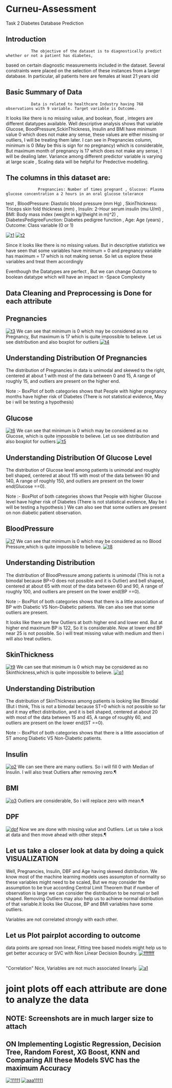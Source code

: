 # Curneu-Assessment
Task 2 
                                           Diabetes Database Prediction
## Introduction
               The objective of the dataset is to diagnostically predict whether or not a patient has diabetes, 
 based on certain diagnostic measurements included in the dataset. Several constraints were placed on the selection 
 of these instances from a larger database. In particular, all patients here are females at least 21 years old

## Basic Summary of Data
               Data is related to healthcare Industry having 768 observations with 9 variable. Target variable is Outcome.
 It looks like there is no missing value, and boolean, float , integers are different datatypes available.
 Well descriptive analysis shows that variable Glucose, BoodPressure,SckinThickness, Insulin and BMI have minimum value 0 
 which does not make any sense, these values are either missing or outliers, I will be treating them later. 
 I can see in Pregnancies column, minimum is 0 (May be this is sign for no pregnancy) which is considerable,
 But maximum month of pregnancy is 17 which does not make any sense, I will be dealing later. 
 Variance among different predictor variable is varying at large scale , Scaling data will be helpful for Predective modelling.
 
## The columns in this dataset are:
                  Pregnancies: Number of times pregnant , Glucose: Plasma glucose concentration a 2 hours in an oral glucose tolerance 
 test , BloodPressure: Diastolic blood pressure (mm Hg) , SkinThickness: Triceps skin fold thickness (mm) ,
 Insulin: 2-Hour serum insulin (mu U/ml) , BMI: Body mass index (weight in kg/(height in m)^2) , 
 DiabetesPedigreeFunction: Diabetes pedigree function , Age: Age (years) , Outcome: Class variable (0 or 1)


<a href="https://ibb.co/tZxvt1J"><img src="https://i.ibb.co/Xy3KgGC/t1.png" alt="t1" border="0"></a>  <a href="https://ibb.co/ThnZ1Gg"><img src="https://i.ibb.co/x5cyYb7/t2.png" alt="t2" border="0"></a>

Since it looks like there is no missing values. But in descriptive statistics we have seen that some variables have minimum = 0 
and pregnancy variable has maximum = 17 which is not making sense. So let us explore these variables 
and treat them accordingly

Eventhough the Datatypes are perfect , But we can change Outcome to boolean datatype which will have an impact
 in -Space Complexity

## Data Cleaning and Preprocessing is Done for each attribute

## Pregnancies
  
<a href="https://imgbb.com/"><img src="https://i.ibb.co/QKzTCwr/t3.png" alt="t3" border="0"></a>
 We can see that minimum is 0 which may be considered as no Pregnancy, But maximum is 17 which is quite impossible to believe. 
Let us see distribution and also boxplot for outliers
<a href="https://ibb.co/vBL1zpX"><img src="https://i.ibb.co/H2G7g6h/t4.png" alt="t4" border="0"></a>

## Understanding Distribution Of Pregnancies
The distribution of Pregnancies in data is unimodal and skewed to the right, centered at about 1 with 
most of the data between 0 and 15, A range of roughly 15, and outliers are present on the higher end.

Note :- BoxPlot of both categories shows that People with higher pregnancy months have higher risk of Diabetes
 (There is not statistical evidence, May be i will be testing a hypothesis)


## Glucose
<a href="https://imgbb.com/"><img src="https://i.ibb.co/QMJT732/t6.png" alt="t6" border="0"></a>
We can see that minimum is 0 which may be considered as no Glucose,  which is quite impossible to believe. 
Let us see distribution and also boxplot for outliers
<a href="https://ibb.co/jfHNvdt"><img src="https://i.ibb.co/bm70gxt/t5.png" alt="t5" border="0"></a>

## Understanding Distribution Of Glucose Level
The distribution of Glucose level among patients is unimodal and roughly bell shaped, centered at about
115 with most of the data between 90 and 140, A range of roughly 150, and outliers are present on the lower end(Glucose ==0).

Note :- BoxPlot of both categories shows that People with higher Glucose level have higher risk of Diabetes 
(There is not statistical evidence, May be i will be testing a hypothesis ) We can also see that
 some outliers are present on non diabetic patient observation.

## BloodPressure
<a href="https://imgbb.com/"><img src="https://i.ibb.co/cQYV0yy/t7.png" alt="t7" border="0"></a>
We can see that minimum is 0 which may be considered as no Blood Pressure,which is quite impossible to believe. 
<a href="https://ibb.co/R33jWm7"><img src="https://i.ibb.co/fkkD75Q/t8.png" alt="t8" border="0"></a>
## Understanding Distribution
The distribution of BloodPressure among patients is unimodal (This is not a bimodal because BP=0 does not possible
 and it is Outlier) and bell shaped, centered at about 65 with most of the data between 60 and 90, A range of roughly 100,
 and outliers are present on the lower end(BP ==0).

Note :- BoxPlot of both categories shows that there is a little association of BP with Diabetic VS Non-Diabetic patients.
 We can also see that some outliers are present.

It looks like there are few Outliers at both higher end and lower end. But at higher end maximum BP is 122, 
So it is considerable. Now at lower end BP near 25 is not possible. So i will treat missing value with medium 
and then i will also treat outliers.

## SkinThickness
<a href="https://imgbb.com/"><img src="https://i.ibb.co/4FV8FqS/t9.png" alt="t9" border="0"></a>
We can see that minimum is 0 which may be considered as no Skinthickness,which is quite impossible to believe. 
<a href="https://ibb.co/BCnCCkf"><img src="https://i.ibb.co/KrKrrn5/q1.png" alt="q1" border="0"></a>

## Understanding Distribution
The distribution of SkinThickness among patients is looking like Bimodal (But i think,
 This is not a bimodal because ST=0 which is not possible so far and it may effect distribution, and it is bell shaped,
 centered at about 20 with most of the data between 15 and 45, A range of roughly 60, and outliers are present on the lower end(ST ==0).

Note :- BoxPlot of both categories shows that there is a little association of ST among Diabetic VS Non-Diabetic patients.

## Insulin
<a href="https://ibb.co/ccmw8nK"><img src="https://i.ibb.co/rGW3prK/q2.png" alt="q2" border="0"></a>
We can see there are many outliers. So i will fill 0 with Median of Insulin. I will also treat Outliers after removing zero.¶

## BMI
<a href="https://ibb.co/vhfQyc4"><img src="https://i.ibb.co/KDBL45x/q3.png" alt="q3" border="0"></a>
Outliers are considerable, So i will replace zero with mean.¶

## DPF
<a href="https://ibb.co/808cFb1"><img src="https://i.ibb.co/VtBmXxf/dpf.png" alt="dpf" border="0"></a>
Now we are done with missing value and Outliers. Let us take a look at data and then move ahead with other steps.¶


## Let us take a closer look at data by doing a quick VISUALIZATION
Well, Pregnancies, Insulin, DBF and Age having skewed distribution.
 We know most of the machine learning models uses assumpton of normality so these variables might need to be scaled, 
But we may consider the assumption to be true according Central Limit Theorem that if number of observation is large 
we can consider the distribution to be normal or bell shaped. Removing Outliers may also help us to achieve normal distribution 
of that variable.It looks like Glucose, BP and BMI variables have some outliers.

Variables are not correlated strongly with each other.

## Let us Plot pairplot according to outcome
data points are spread non linear, Fitting tree based models might help us to get better accuracy or SVC with Non Linear Decision Boundry.
<a href="https://imgbb.com/"><img src="https://i.ibb.co/6mXTyJF/fffffff.png" alt="fffffff" border="0"></a>
## 
"Correlation"
Nice, Variables are not much associated linearly.
<a href="https://ibb.co/nDc4PKs"><img src="https://i.ibb.co/wKW8c2N/a1.png" alt="a1" border="0"></a>

# joint plots off each attribute are done to analyze the data
## NOTE: Screenshots are in much larger size to attach
## ON Implementing Logistic Regression, Decision Tree, Random Forest, XG Boost, KNN and Comparing All these Models SVC has the maximum Accuracy
<a href="https://ibb.co/6ZQGrsL"><img src="https://i.ibb.co/W3C7GKj/11111.png" alt="11111" border="0"></a>
<a href="https://ibb.co/gR3m19n"><img src="https://i.ibb.co/9rNcXgM/aaa11111.png" alt="aaa11111" border="0"></a>
  